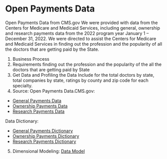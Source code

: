 # Open Payments Data 
Open Payments Data from CMS.gov
We were provided with data from the Centers for Medicare and Medicaid Services, including general, ownership and research payments data from the 2022 program year January 1 – December 31, 2022.  We were directed to assist the Centers for Medicare and Medicaid Services in finding out the profession and the popularity of all the doctors that are getting paid by the State. 
1. Business Process
2. Requirements finding out the profession and the popularity of the all the doctors that are getting paid by State
3. Get Data and Profiling the Data Include for the total doctors by state, total companies by state, ratings by county and zip code for each specialty.
4. Source: Open Payments Data.CMS.gov: 
- [General Payments Data](https://openpaymentsdata.cms.gov/dataset/df01c2f8-dc1f-4e79-96cb-8208beaf143c)
- [Ownership Payments Data](https://openpaymentsdata.cms.gov/dataset/37792388-800f-427a-9e02-b11601454eeb )
- [Research Payments Data](https://openpaymentsdata.cms.gov/dataset/fdc3c773-018a-412c-8a81-d7b8a13a037b )

Data Dictionary: 
- [General Payments Dictionary](https://openpaymentsdata.cms.gov/dataset/df01c2f8-dc1f-4e79-96cb-8208beaf143c#data-dictionary)
- [Ownership Payments Dictionary](https://openpaymentsdata.cms.gov/dataset/37792388-800f-427a-9e02-b11601454eeb#data-dictionary)
- [Research Payments Dictionary](https://openpaymentsdata.cms.gov/dataset/fdc3c773-018a-412c-8a81-d7b8a13a037b#data-dictionary)
5. Dimensional Modeling: [Data Model](https://github.com/Eridanii/Cis4400-project/tree/main/data%20model)
